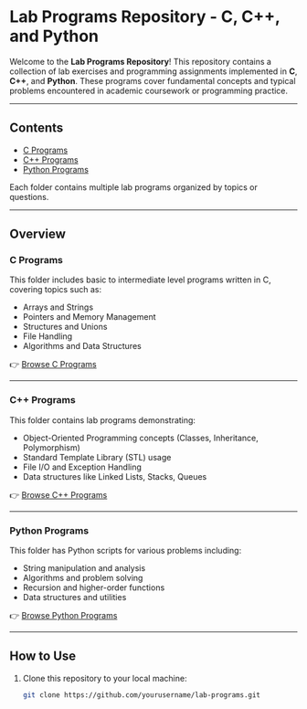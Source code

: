 # Lab Programs Repository - C, C++, and Python

Welcome to the **Lab Programs Repository**! This repository contains a collection of lab exercises and programming assignments implemented in **C**, **C++**, and **Python**. These programs cover fundamental concepts and typical problems encountered in academic coursework or programming practice.

---

## Contents

- [C Programs](./C-Programs)
- [C++ Programs](./CPP)
- [Python Programs](./Python)

Each folder contains multiple lab programs organized by topics or questions.

---

## Overview

### C Programs
This folder includes basic to intermediate level programs written in C, covering topics such as:
- Arrays and Strings
- Pointers and Memory Management
- Structures and Unions
- File Handling
- Algorithms and Data Structures

👉 [Browse C Programs](./C)

---

### C++ Programs
This folder contains lab programs demonstrating:
- Object-Oriented Programming concepts (Classes, Inheritance, Polymorphism)
- Standard Template Library (STL) usage
- File I/O and Exception Handling
- Data structures like Linked Lists, Stacks, Queues

👉 [Browse C++ Programs](./CPP)

---

### Python Programs
This folder has Python scripts for various problems including:
- String manipulation and analysis
- Algorithms and problem solving
- Recursion and higher-order functions
- Data structures and utilities

👉 [Browse Python Programs](./Python)

---

## How to Use

1. Clone this repository to your local machine:
   ```bash
   git clone https://github.com/yourusername/lab-programs.git
